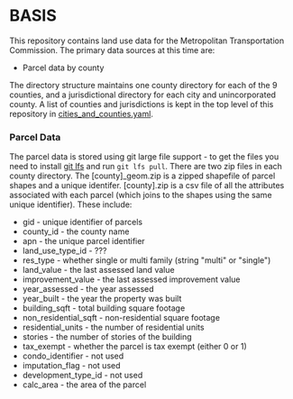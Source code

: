 # BASIS

This repository contains land use data for the Metropolitan Transportation Commission.  The primary data sources at this time are:

* Parcel data by county

The directory structure maintains one county directory for each of the 9 counties, and a jurisdictional directory for each city and unincorporated county.  A list of counties and jurisdictions is kept in the top level of this repository in [cities_and_counties.yaml](https://github.com/oaklandanalytics/badata/blob/master/cities_and_counties.yaml).

### Parcel Data

The parcel data is stored using git large file support - to get the files you need to install [git lfs](https://git-lfs.github.com/) and run `git lfs pull`.  There are two zip files in each county directory.  The [county]_geom.zip is a zipped shapefile of parcel shapes and a unique identifer.  [county].zip is a csv file of all the attributes associated with each parcel (which joins to the shapes using the same unique identifier).  These include:

* gid - unique identifier of parcels
* county_id - the county name
* apn - the unique parcel identifier
* land_use_type_id - ???
* res_type - whether single or multi family (string "multi" or "single")
* land_value - the last assessed land value
* improvement_value - the last assessed improvement value
* year_assessed - the year assessed
* year_built - the year the property was built
* building_sqft - total building square footage
* non_residential_sqft - non-residential square footage
* residential_units - the number of residential units
* stories - the number of stories of the building
* tax_exempt - whether the parcel is tax exempt (either 0 or 1)
* condo_identifier - not used
* imputation_flag - not used
* development_type_id - not used
* calc_area - the area of the parcel
